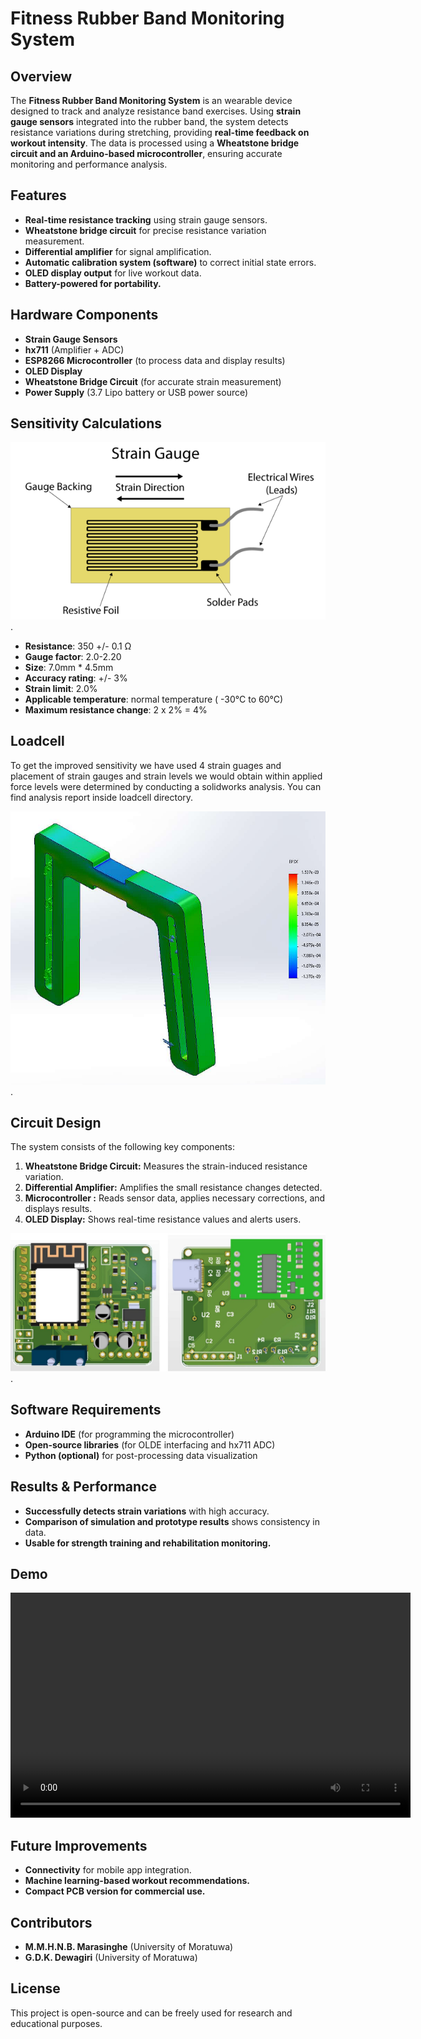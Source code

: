 # Fitness Rubber Band Monitoring System

## Overview
The **Fitness Rubber Band Monitoring System** is an wearable device designed to track and analyze resistance band exercises. Using **strain gauge sensors** integrated into the rubber band, the system detects resistance variations during stretching, providing **real-time feedback on workout intensity**. The data is processed using a **Wheatstone bridge circuit and an Arduino-based microcontroller**, ensuring accurate monitoring and performance analysis.

## Features
- **Real-time resistance tracking** using strain gauge sensors.
- **Wheatstone bridge circuit** for precise resistance variation measurement.
- **Differential amplifier** for signal amplification.
- **Automatic calibration system (software)** to correct initial state errors.
- **OLED display output** for live workout data.
- **Battery-powered for portability.**

## Hardware Components
- **Strain Gauge Sensors** 
- **hx711** (Amplifier + ADC)
- **ESP8266 Microcontroller** (to process data and display results)
- **OLED Display**
- **Wheatstone Bridge Circuit** (for accurate strain measurement)
- **Power Supply** (3.7 Lipo battery or USB power source)

## Sensitivity Calculations

![Strain Guage](results_images_demo/strain_guage.png).

- **Resistance**: 350 +/- 0.1 Ω
- **Gauge factor**: 2.0-2.20
- **Size**: 7.0mm * 4.5mm
- **Accuracy rating**: +/- 3%
- **Strain limit**: 2.0%
- **Applicable temperature**: normal temperature ( -30°C to 60°C)
- **Maximum resistance change**: 2 x 2% = 4%


## Loadcell

To get the improved sensitivity we have used 4 strain guages and placement of strain gauges and strain levels we would obtain within applied force levels were determined by conducting a solidworks analysis. You can find analysis report inside loadcell directory.

![Static Analysis](results_images_demo/normal_strain_results.png).


## Circuit Design
The system consists of the following key components:
1. **Wheatstone Bridge Circuit:** Measures the strain-induced resistance variation.
2. **Differential Amplifier:** Amplifies the small resistance changes detected.
5. **Microcontroller :** Reads sensor data, applies necessary corrections, and displays results.
6. **OLED Display:** Shows real-time resistance values and alerts users.

![PCB Design](results_images_demo/pcb_fitness_rubberband.jpg). 

## Software Requirements
- **Arduino IDE** (for programming the microcontroller)
- **Open-source libraries** (for OLDE interfacing and hx711 ADC)
- **Python (optional)** for post-processing data visualization

## Results & Performance
- **Successfully detects strain variations** with high accuracy.
- **Comparison of simulation and prototype results** shows consistency in data.
- **Usable for strength training and rehabilitation monitoring.**

## Demo

<video width="640" height="360" controls>
  <source src="results_images_demo/demo.mp4" type="video/mp4">
  Your browser does not support the video tag.
</video>

## Future Improvements
- **Connectivity** for mobile app integration.
- **Machine learning-based workout recommendations.**
- **Compact PCB version for commercial use.**

## Contributors
- **M.M.H.N.B. Marasinghe** (University of Moratuwa)
- **G.D.K. Dewagiri** (University of Moratuwa)

## License
This project is open-source and can be freely used for research and educational purposes.

